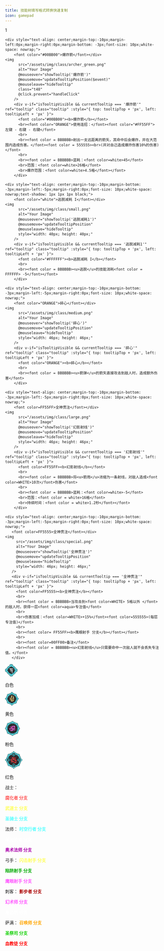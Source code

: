 ```yaml
---
title: 技能树填写格式转换快速复制
icon: gamepad
---
```

1

```vue
<div style="text-align: center;margin-top:-10px;margin-left:0px;margin-right:0px;margin-bottom: -3px;font-size: 10px;white-space: nowrap;">
    <font color="#00BB00">爆炸箭</font></div>
<img
      src="/assets/img/class/archer_green.png"
      alt="Your Image"
      @mouseover="showTooltip('爆炸箭')"
      @mousemove="updateTooltipPosition($event)"
      @mouseleave="hideTooltip"
      class="t48"
      @click.prevent="handleClick"
    />
    <div v-if="isTooltipVisible && currentTooltip === '爆炸箭'" ref="tooltip" class="tooltip" :style="{ top: tooltipTop + 'px', left: tooltipLeft + 'px' }">
      <font color="#00BB00"><b>爆炸箭</b></font>
      <br><font color="ORANGE">使用连招：</font><font color="#FF55FF"> 左键 - 右键 - 右键</font>
      <br>
      <br><font color = BBBBBB>射出一支远距离的箭矢，其命中后会爆炸，并在大范围内造成伤害。</font><font color = 555555><br>(并对自己造成爆炸伤害10%的伤害)</font>
      <br>
      <br><font color = BBBBBB>蓝耗：<font color=white>45</font>
      <br>范围：<font color=white>26格</font>
      <br>爆炸范围：<font color=white>4.5格</font></font>
    </div>
```

```vue
<div style="text-align: center;margin-top:-10px;margin-bottom: -3px;margin-left:-5px;margin-right:0px;font-size: 10px;white-space: nowrap;text-shadow: 1px 1px 1px black;">
    <font color="white">逃脱减耗 I</font></div>
<img
      src="/assets/img/class/small.png"
      alt="Your Image"
      @mouseover="showTooltip('逃脱减耗1')"
      @mousemove="updateTooltipPosition"
      @mouseleave="hideTooltip"
      style="width: 40px; height: 40px;"
    />
    <div v-if="isTooltipVisible && currentTooltip === '逃脱减耗1'" ref="tooltip" class="tooltip" :style="{ top: tooltipTop + 'px', left: tooltipLeft + 'px' }">
      <font color="#FFFFFF"><b>逃脱减耗 I</b></font>
      <br>
      <br><font color = BBBBBB><u>逃脱</u>的技能消耗<font color = FFFFFF> -5</font></font>
    </div>
```

```vue
<div style="text-align: center;margin-top:-10px;margin-bottom: -3px;margin-left:-5px;margin-right:0px;font-size: 10px;white-space: nowrap;">
    <font color="ORANGE">碎心</font></div>
<img
      src="/assets/img/class/medium.png"
      alt="Your Image"
      @mouseover="showTooltip('碎心')"
      @mousemove="updateTooltipPosition"
      @mouseleave="hideTooltip"
      style="width: 46px; height: 46px;"
    />
    <div v-if="isTooltipVisible && currentTooltip === '碎心'" ref="tooltip" class="tooltip" :style="{ top: tooltipTop + 'px', left: tooltipLeft + 'px' }">
      <font color="ORANGE"><b>碎心</b></font>
      <br>
      <br><font color = BBBBBB><u>箭弹</u>的箭矢直接攻击到敌人时，造成额外伤害</font>
    </div>
```


```vue
<div style="text-align: center;margin-top:-10px;margin-bottom: -3px;margin-left:-5px;margin-right:0px;font-size: 10px;white-space: nowrap;">
    <font color=FF55FF>全神贯注</font></div>
<img
      src="/assets/img/class/large.png"
      alt="Your Image"
      @mouseover="showTooltip('幻影射线')"
      @mousemove="updateTooltipPosition"
      @mouseleave="hideTooltip"
      style="width: 46px; height: 46px;"
    />
    <div v-if="isTooltipVisible && currentTooltip === '幻影射线'" ref="tooltip" class="tooltip" :style="{ top: tooltipTop + 'px', left: tooltipLeft + 'px' }">
      <font color=FF55FF><b>幻影射线</b></font>
      <br>
      <br><font color = BBBBBB>将<u>箭雨</u>浓缩为一条射线，对敌人造成<font color=WHITE>10次</font>伤害</font>
      <br>
      <br><font color = BBBBBB>蓝耗：<font color=white>-5</font>
      <br>范围：<font color = white>16格</font>
      <br>持续时间：<font color = white>1.2秒</font></font>
    </div>
```


 ```vue
<div style="text-align: center;margin-top:-10px;margin-bottom: -3px;margin-left:-5px;margin-right:0px;font-size: 10px;white-space: nowrap;">
    <font color=FF5555>全神贯注</font></div>
<img
      src="/assets/img/class/special.png"
      alt="Your Image"
      @mouseover="showTooltip('全神贯注')"
      @mousemove="updateTooltipPosition"
      @mouseleave="hideTooltip"
      style="width: 46px; height: 46px;"
    />
    <div v-if="isTooltipVisible && currentTooltip === '全神贯注'" ref="tooltip" class="tooltip" :style="{ top: tooltipTop + 'px', left: tooltipLeft + 'px' }">
      <font color=FF5555><b>全神贯注</b></font>
      <br>
      <br><font color = BBBBBB>当攻击到<font color=WHITE> 5格以外 </font>的敌人时，获得一层<font color=aqua>专注值</font>
      <br>
      <br>伤害加成：<font color=WHITE>+15%</font><font color=555555>(每层专注值)</font>
      <br>
      <br><font color= FF55FF><b>鹰眼射手 分支</b></font></font>
      <br>
      <br><font color=00FF00>备注</font>
      <br><font color = BBBBBB><u>幻影射线</u>只需要命中一次敌人就不会丢失专注值。</font>
    </div>
```
<img src="/assets/img/class/small.png">

白色

<img src="/assets/img/class/medium.png">

黄色

<img src="/assets/img/class/large.png">

粉色

<img src="/assets/img/class/special.png">

红色


战士：

<font color=FF5555><b>腐化者 分支</b></font>

<font color=FFFF55><b>武道士 分支</b></font>

<font color=55FFFF><b>圣骑士 分支</b></font>

法师：
<font color=55FFFF><b>时空行者 分支</b></font>

<font color=WHITE><b>圣光使者 分支</b></font>

<font color=AA00AA><b>奥术法师 分支</b></font>

弓手：
<font color=FFFF55><b>闪击射手 分支</b></font>

<font color=00AA00><b>陷阱射手 分支</b></font>

<font color=FF55FF><b>鹰眼射手 分支</b></font>

刺客：
<font color=AA0000><b>影步者 分支</b></font>

<font color=FF55FF><b>幻术师 分支</b></font>

<font color=WHITE><b>身法刺 分支</b></font>

萨满：
<font color="orange"><b>召唤师 分支</b></font>

<font color=16d108><b>圣祭司 分支</b></font>

<font color="red"><b>血教徒 分支</b></font>